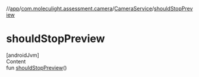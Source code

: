 //[app](../../../index.md)/[com.moleculight.assessment.camera](../index.md)/[CameraService](index.md)/[shouldStopPreview](should-stop-preview.md)



# shouldStopPreview  
[androidJvm]  
Content  
fun [shouldStopPreview](should-stop-preview.md)()  



